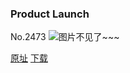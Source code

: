 ### Product Launch
No.2473
![图片不见了~~~](https://imgs.xkcd.com/comics/product_launch.png)

[原址](https://xkcd.com//2473) [下载](https://imgs.xkcd.com/comics/product_launch.png)

